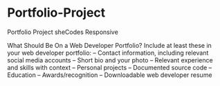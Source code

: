 # Portfolio-Project
Portfolio Project sheCodes Responsive


What Should Be On a Web Developer Portfolio?
Include at least these in your web developer portfolio:
– Contact information, including relevant social media accounts
– Short bio and your photo
– Relevant experience and skills with context
– Personal projects
– Documented source code
– Education
– Awards/recognition
– Downloadable web developer resume